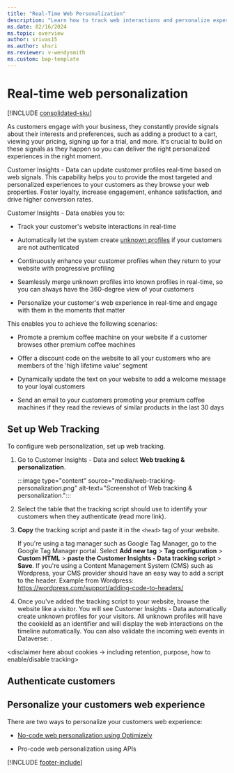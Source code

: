 ```yaml
---
title: "Real-Time Web Personalization"
description: "Learn how to track web interactions and personalize experiences in real-time"
ms.date: 02/16/2024
ms.topic: overview
author: srivas15
ms.author: shsri
ms.reviewer: v-wendysmith
ms.custom: bap-template
---
```


# Real-time web personalization

[!INCLUDE [consolidated-sku](./includes/consolidated-sku.md)]

As customers engage with your business, they constantly provide signals about their interests and preferences, such as adding a product to a cart, viewing your pricing, signing up for a trial, and more. It's crucial to build on these signals as they happen so you can deliver the right personalized experiences in the right moment.

Customer Insights - Data can update customer profiles real-time based on web signals. This capability helps you to provide the most targeted and personalized experiences to your customers as they browse your web properties. Foster loyalty, increase engagement, enhance satisfaction, and drive higher conversion rates.

Customer Insights - Data enables you to:

- Track your customer's website interactions in real-time

- Automatically let the system create [unknown profiles](unknown-to-known.md) if your customers are not authenticated 

- Continuously enhance your customer profiles when they return to your website with progressive profiling

- Seamlessly merge unknown profiles into known profiles in real-time, so you can always have the 360-degree view of your customers

- Personalize your customer's web experience in real-time and engage with them in the moments that matter

This enables you to achieve the following scenarios:

- Promote a premium coffee machine on your website if a customer browses other premium coffee machines 

- Offer a discount code on the website to all your customers who are members of the 'high lifetime value' segment

- Dynamically update the text on your website to add a welcome message to your loyal customers 

- Send an email to your customers promoting your premium coffee machines if they read the reviews of similar products in the last 30 days

## Set up Web Tracking

To configure web personalization, set up web tracking.

1. Go to Customer Insights - Data and select **Web tracking & personalization**.

   :::image type="content" source="media/web-tracking-personalization.png" alt-text="Screenshot of Web tracking & personalization.":::

   <!--- Sharoon, when and why would they select Save? --->

1. Select the table that the tracking script should use to identify your customers when they authenticate (read more link).

1. **Copy** the tracking script and paste it in the `<head>` tag of your website.

   If you're using a tag manager such as Google Tag Manager, go to the Google Tag Manager portal. Select **Add new tag** > **Tag configuration** > **Custom HTML** > **paste the Customer Insights - Data tracking script** > **Save**. If you're using a Content Management System (CMS) such as Wordpress, your CMS provider should have an easy way to add a script to the header. Example from Wordpress: https://wordpress.com/support/adding-code-to-headers/

1. Once you've added the tracking script to your website, browse the website like a visitor. You will see Customer Insights - Data automatically create unknown profiles for your visitors. All unknown profiles will have the cookieId as an identifier and will display the web interactions on the timeline automatically. You can also validate the incoming web events in Dataverse: <add link to table>. <read more link about schema of tables>

<disclaimer here about cookies -> including retention, purpose, how to enable/disable tracking>

## Authenticate customers 


## Personalize your customers web experience

There are two ways to personalize your customers web experience:

- [No-code web personalization using Optimizely](optimizely-integration.md)

- Pro-code web personalization using APIs

[!INCLUDE [footer-include](includes/footer-banner.md)]
